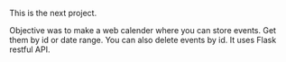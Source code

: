 This is the next project.

Objective was to make a web calender where you can store events. Get them by id or date range. You can also delete events by id.
It uses Flask restful API.